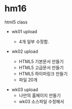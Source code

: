 # hm16
html5 class

- wk01 upload
  - 4개 일부 수정함. 

- wk02 upload
  - HTML5 기본문서 만들기
  - HTML5 고급문서 만들기
  - HTML5 하이퍼링크 만들기
  - 파일 20개 

* wk03 upload
  - 나만의 홈페이지 만들기
  - wk03 소스파일 수정해서  
